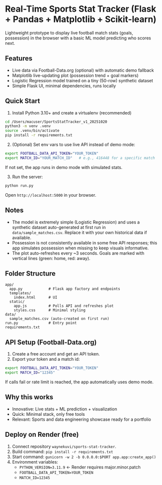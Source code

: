 # Real-Time Sports Stat Tracker (Flask + Pandas + Matplotlib + Scikit-learn)

Lightweight prototype to display live football match stats (goals, possession) in the browser with a basic ML model predicting who scores next.

## Features

- Live data via Football-Data.org (optional) with automatic demo fallback
- Matplotlib live-updating plot (possession trend + goal markers)
- Logistic Regression model trained on a tiny (50-row) synthetic dataset
- Simple Flask UI, minimal dependencies, runs locally

## Quick Start

1) Install Python 3.10+ and create a virtualenv (recommended)

```bash
cd /Users/macuser/SportsStatTracker_v1_20251020
python3 -m venv .venv
source .venv/bin/activate
pip install -r requirements.txt
```

2) (Optional) Set env vars to use live API instead of demo mode:

```bash
export FOOTBALL_DATA_API_TOKEN="YOUR_TOKEN"
export MATCH_ID="YOUR_MATCH_ID"   # e.g., 416448 for a specific match
```

If not set, the app runs in demo mode with simulated stats.

3) Run the server:

```bash
python run.py
```

Open `http://localhost:5000` in your browser.

## Notes

- The model is extremely simple (Logistic Regression) and uses a synthetic dataset auto-generated at first run in `data/sample_matches.csv`. Replace it with your own historical data if available.
- Possession is not consistently available in some free API responses; this app simulates possession when missing to keep visuals informative.
- The plot auto-refreshes every ~3 seconds. Goals are marked with vertical lines (green: home, red: away).

## Folder Structure

```
app/
  app.py            # Flask app factory and endpoints
  templates/
    index.html      # UI
  static/
    app.js          # Polls API and refreshes plot
    styles.css      # Minimal styling
data/
  sample_matches.csv (auto-created on first run)
run.py              # Entry point
requirements.txt
```

## API Setup (Football-Data.org)

1) Create a free account and get an API token.
2) Export your token and a match id:

```bash
export FOOTBALL_DATA_API_TOKEN="YOUR_TOKEN"
export MATCH_ID="12345"
```

If calls fail or rate limit is reached, the app automatically uses demo mode.

## Why this works

- Innovative: Live stats + ML prediction + visualization
- Quick: Minimal stack, only free tools
- Relevant: Sports and data engineering showcase ready for a portfolio


## Deploy on Render (free)

1) Connect repository `waynekuvi/sports-stat-tracker`.
2) Build command: `pip install -r requirements.txt`
3) Start command: `gunicorn -w 2 -b 0.0.0.0:$PORT app.app:create_app()`
4) Environment variables:
   - `PYTHON_VERSION=3.11.9`  ← Render requires major.minor.patch
   - `FOOTBALL_DATA_API_TOKEN=YOUR_TOKEN`
   - `MATCH_ID=12345`


